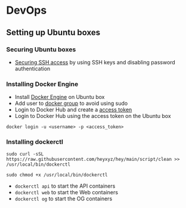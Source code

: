 # DevOps

## Setting up Ubuntu boxes

### Securing Ubuntu boxes

- [Securing SSH access](https://www.digitalocean.com/community/tutorials/how-to-configure-ssh-key-based-authentication-on-a-linux-server) by using SSH keys and disabling password authentication

### Installing Docker Engine

- Install [Docker Engine](https://docs.docker.com/engine/installation) on Ubuntu box
- Add user to [docker group](https://docs.docker.com/engine/install/linux-postinstall/) to avoid using sudo
- Login to Docker Hub and create a [access token](https://hub.docker.com/settings/security?generateToken=true)
- Login to Docker Hub using the access token on the Ubuntu box
```
docker login -u <username> -p <access_token>
```

### Installing dockerctl

```
sudo curl -sSL https://raw.githubusercontent.com/heyxyz/hey/main/script/clean >> /usr/local/bin/dockerctl
```
```
sudo chmod +x /usr/local/bin/dockerctl
```
- `dockerctl api` to start the API containers
- `dockerctl web` to start the Web containers
- `dockerctl og` to start the OG containers